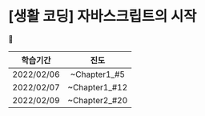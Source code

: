 # [생활 코딩]  자바스크립트의 시작

📌



|  학습기간  |     진도      |
| :--------: | :-----------: |
| 2022/02/06 | ~Chapter1_#5  |
| 2022/02/07 | ~Chapter1_#12 |
| 2022/02/09 | ~Chapter2_#20 |

